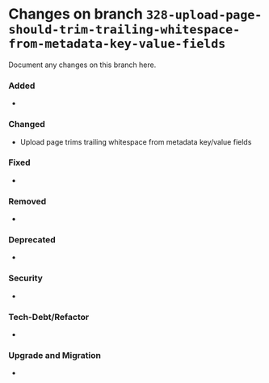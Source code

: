 # Changes on branch `328-upload-page-should-trim-trailing-whitespace-from-metadata-key-value-fields`
Document any changes on this branch here.
### Added
- 

### Changed
- Upload page trims trailing whitespace from metadata key/value fields 

### Fixed
- 

### Removed
- 

### Deprecated
- 

### Security
- 

### Tech-Debt/Refactor
- 

### Upgrade and Migration
- 
